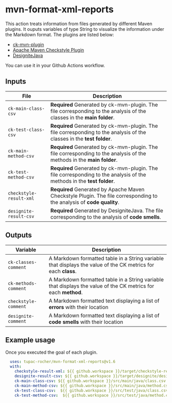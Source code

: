
# mvn-format-xml-reports

This action treats information from files generated by different Maven plugins. It ouputs variables of type String to visualize the information under the Markdown format.
The plugins are listed below:

- [ck-mvn-plugin](https://github.com/jazzmuesli/ck-mvn-plugin)
- [Apache Maven Checkstyle Plugin](https://maven.apache.org/plugins/maven-checkstyle-plugin/)
- [DesigniteJava](https://github.com/tushartushar/DesigniteJava)

You can use it in your Github Actions workflow.

## Inputs

| File | Description |
| ------------------- | - |
| `ck-main-class-csv` | **Required** Generated by ck-mvn-plugin. The file corresponding to the analysis of the classes in the **main folder**. |
| `ck-test-class-csv` | **Required** Generated by ck-mvn-plugin. The file corresponding to the analysis of the classes in the **test folder**. |
| `ck-main-method-csv` | **Required** Generated by ck-mvn-plugin. The file corresponding to the analysis of the methods in the **main folder**. |
| `ck-test-method-csv` | **Required** Generated by ck-mvn-plugin. The file corresponding to the analysis of the methods in the **test folder**. |
| `checkstyle-result-xml` | **Required** Generated by Apache Maven Checkstyle Plugin. The file corresponding to the analysis of **code quality**. |
| `designite-result-csv` | **Required** Generated by DesigniteJava. The file corresponding to the analysis of **code smells**. |

## Outputs

| Variable | Description |
| -------------------- | - |
| `ck-classes-comment` | A Markdown formatted table in a String variable that displays the value of the CK metrics for each **class**. |
| `ck-methods-comment` | A Markdown formatted table in a String variable that displays the value of the CK metrics for each **method**. |
|  `checkstyle-comment` | A Markdown formatted text displaying a list of **errors** with their location |
| `designite-comment` | A Markdown formatted text displaying a list of **code smells** with their location |

## Example usage

Once you executed the goal of each plugin.

```yaml
  uses: tupac-rocher/mvn-format-xml-reports@v1.6
  with:
    checkstyle-result-xml: ${{ github.workspace }}/target/checkstyle-result.xml
    designite-result-csv: ${{ github.workspace }}/target/designite/designCodeSmells.csv
    ck-main-class-csv: ${{ github.workspace }}/src/main/java/class.csv
    ck-main-method-csv: ${{ github.workspace }}/src/main/java/method.csv
    ck-test-class-csv:  ${{ github.workspace }}/src/test/java/class.csv
    ck-test-method-csv:  ${{ github.workspace }}/src/test/java/method.csv
```
